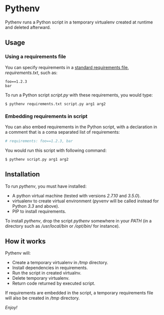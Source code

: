 Pythenv
=======

Pythenv runs a Python script in a temporary virtualenv created at runtime and deleted afterward.

<!--more-->

Usage
-----

### Using a requirements file

You can specify requirements in a [standard requirements file](https://pip.readthedocs.org/en/1.1/requirements.html), *requirements.txt*, such as:

```
foo==1.2.3
bar
```

To run a Python script *script.py* with these requirements, you would type:

```
$ pythenv requirements.txt script.py arg1 arg2
```

### Embedding requirements in script

You can also embed requirements in the Python script, with a declaration in a comment that is a coma separated list of requirements:

```python
# requirements: foo==1.2.3, bar
```

You would run this script with following command:

```
$ pythenv script.py arg1 arg2
```

Installation
------------

To run *pythenv*, you must have installed:

- A python virtual machine (tested with versions *2.7.10* and *3.5.0*).
- virtualenv to create virtual environment (*pyvenv* will be called instead for Python *3.3* and above).
- PIP to install requirements.

To install *pythenv*, drop the script *pythenv* somewhere in your *PATH* (in a directory such as */usr/local/bin* or */opt/bin/* for instance).

How it works
------------

Pythenv will:

- Create a temporary virtualenv in */tmp* directory.
- Install dependencies in requirements.
- Run the script in created virtualnv.
- Delete temporary virtualenv.
- Return code returned by executed script.

If requirements are embedded in the script, a temporary requirements file will also be created in */tmp* directory.

*Enjoy!*
